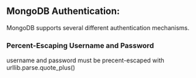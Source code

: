 ## MongoDB Authentication:

MongoDB supports several different authentication mechanisms.

### Percent-Escaping Username and Password

username and password must be precent-escaped with urllib.parse.quote_plus() 